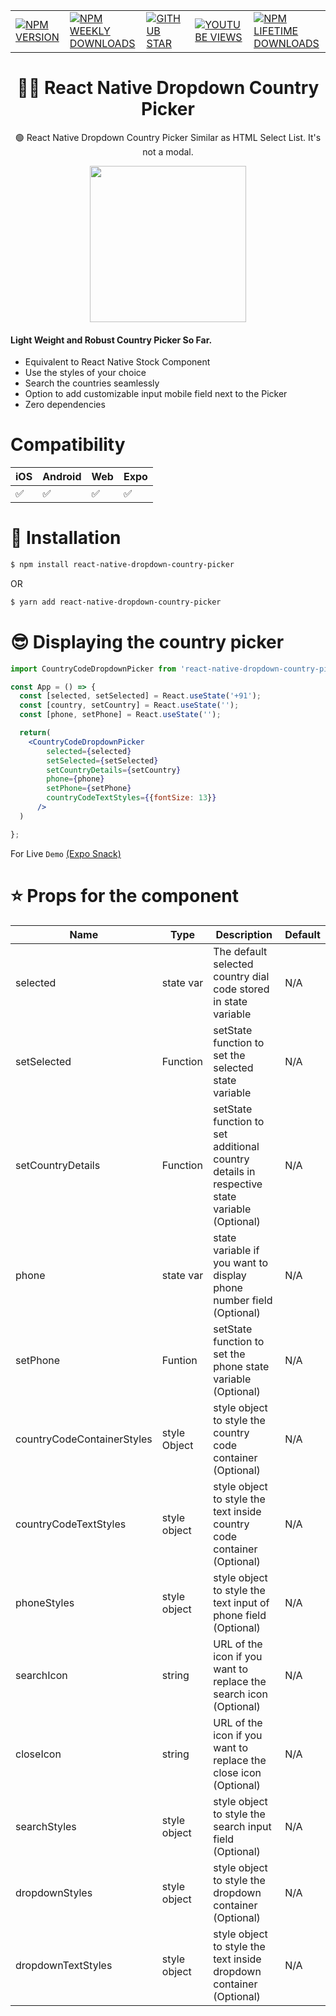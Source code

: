 |                          | |  |   |   |
| --------------------------------------- | -------- | ---------- |---------- |---------- |
| <a href="https://www.npmjs.com/package/react-native-dropdown-country-picker">![NPM VERSION](https://img.shields.io/npm/v/react-native-dropdown-country-picker?style=for-the-badge)</a> | <a href="https://www.npmjs.com/package/react-native-dropdown-country-picker">![NPM WEEKLY DOWNLOADS](https://img.shields.io/npm/dw/react-native-dropdown-country-picker?color=%232CA215&label=WEEKLY%20DOWNLOADS&style=for-the-badge)</a> | <a href="https://github.com/mmusaib/react-native-dropdown-country-picker/stargazers">![GITHUB STAR](https://img.shields.io/github/stars/mmusaib/react-native-dropdown-country-picker?label=Give%20Us%20A%20Star&style=for-the-badge)</a> | <a href="https://www.youtube.com/channel/UCSwIR2KBHiqiProH3Me8IZQ">![YOUTUBE VIEWS](https://img.shields.io/youtube/channel/views/UCSwIR2KBHiqiProH3Me8IZQ?label=YOUTUBE%20VIEWS&style=for-the-badge)</a> | <a href="https://www.npmjs.com/package/react-native-dropdown-country-picker">![NPM LIFETIME DOWNLOADS](https://img.shields.io/npm/dt/react-native-dropdown-country-picker?color=%232CA215&style=for-the-badge)</a>

<h1 align="center">
  🏳️‍🌈  React Native Dropdown Country Picker
</h1>

<div align="center">

🟢 React Native Dropdown Country Picker Similar as HTML Select List. It's not a modal. 

<a href="https://twitter.com/_mmusaib" target="_blank">
<img src="https://i.imgur.com/IGTvb2x.gif" width="250" />
</a>
</div>



<h4>Light Weight and <b>Robust</b> Country Picker So Far.</h4>

-   Equivalent to React Native Stock Component
-   Use the styles of your choice
-   Search the countries seamlessly
-   Option to add customizable input mobile field next to the Picker
-   Zero dependencies



# Compatibility


|  iOS  | Android | Web | Expo |
--------|---------|-----|------|
|  ✅  |    ✅    | ✅ |  ✅  |




# 🔌 Installation

```sh
$ npm install react-native-dropdown-country-picker

```

OR

```sh
$ yarn add react-native-dropdown-country-picker
```


# 😎 Displaying the country picker
```jsx
import CountryCodeDropdownPicker from 'react-native-dropdown-country-picker'

const App = () => {
  const [selected, setSelected] = React.useState('+91');
  const [country, setCountry] = React.useState('');
  const [phone, setPhone] = React.useState('');

  return(
    <CountryCodeDropdownPicker 
        selected={selected} 
        setSelected={setSelected}
        setCountryDetails={setCountry} 
        phone={phone} 
        setPhone={setPhone} 
        countryCodeTextStyles={{fontSize: 13}}
      />
  )

};
```



For Live `Demo` [(Expo Snack)](https://snack.expo.dev/@mmusaib/react-native-dropdown-country-picker)

# ⭐ Props  for  the component
| Name | Type | Description | Default |
| ---- | ---- | ----------- | ----------- |
| selected | state var | The default selected country dial code stored in state variable | N/A
| setSelected | Function | setState function to set the selected state variable | N/A
| setCountryDetails | Function | setState function to set additional country details in respective state variable (Optional) | N/A
| phone | state var | state variable if you want to display phone number field  (Optional) | N/A
| setPhone | Funtion | setState function to set the phone state variable (Optional) | N/A
| countryCodeContainerStyles | style Object | style object to style the country code container (Optional) | N/A
| countryCodeTextStyles | style object | style object to style the text inside country code container (Optional) | N/A
| phoneStyles | style object | style object to style the text input of phone field (Optional) | N/A
| searchIcon | string | URL of the icon if you want to replace the search icon (Optional) | N/A
| closeIcon | string | URL of the icon if you want to replace the close icon (Optional) | N/A
| searchStyles | style object | style object to style the search input field (Optional) | N/A
| dropdownStyles | style object | style object to style the dropdown container (Optional) | N/A
| dropdownTextStyles | style object | style object to style the text inside dropdown container (Optional) | N/A






<!-- # ▶️ Watch Tutorial Video -->

<!-- [![Watch video](https://i.imgur.com/IAxLuSA.png)](https://youtu.be/eNCsP_YhGBk&t=15s) -->


<!-- For Live `Demo` [(Expo Snack)](https://snack.expo.dev/@mmusaib/react-native-stock-star-rating) -->









